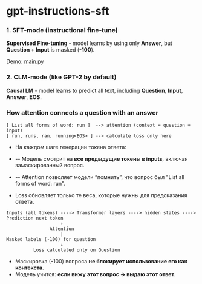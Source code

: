 # gpt-instructions-sft


### 1. SFT-mode (instructional fine-tune)

**Supervised Fine-tuning** - model learns by using only **Answer**, but **Question + Input** is masked (**-100**).

Demo: [main.py](./main.py)

### 2. CLM-mode (like GPT-2 by default)

**Causal LM** - model learns to predict all text, including **Question**, **Input**, **Answer**, **EOS**.


### How attention connects a question with an answer
```
[ List all forms of word: run ]  --> attention (context = question + input)
[ run, runs, ran, running<EOS> ] --> calculate loss only here
```

* На каждом шаге генерации токена ответа:

* -- Модель смотрит на **все предыдущие токены в inputs**, включая замаскированный вопрос.

* -- Attention позволяет модели “помнить”, что вопрос был "List all forms of word: run".

* Loss обновляет только те веса, которые нужны для предсказания ответа.
```
Inputs (all tokens) ----> Transformer layers ----> hidden states ----> Prediction next token
                    ↑
                Attention
                    |
Masked labels (-100) for question
                    ↓
          Loss calculated only on Question
```

* Маскировка (-100) вопроса **не блокирует использование его как контекста**.
* Модель учится: **если вижу этот вопрос → выдаю этот ответ**.
